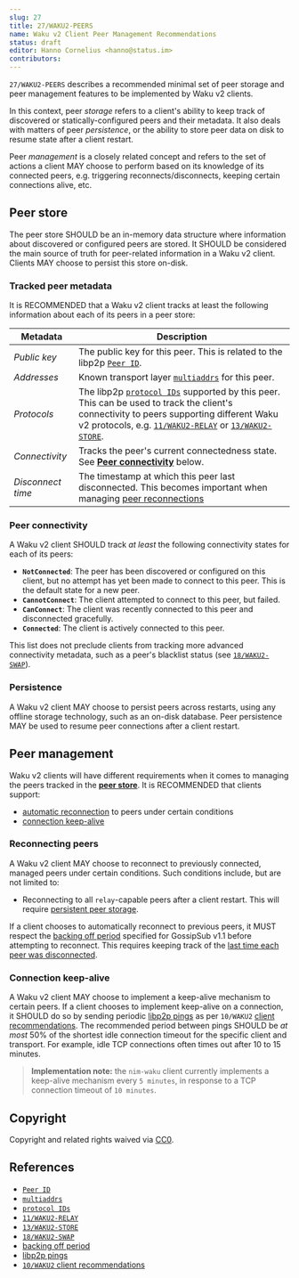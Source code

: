 ```yaml
---
slug: 27
title: 27/WAKU2-PEERS
name: Waku v2 Client Peer Management Recommendations
status: draft
editor: Hanno Cornelius <hanno@status.im>
contributors:
---
```


`27/WAKU2-PEERS` describes a recommended minimal set of peer storage and
peer management features to be implemented by Waku v2 clients.

In this context, peer _storage_ refers to a client's ability to keep track of discovered
or statically-configured peers and their metadata.
It also deals with matters of peer _persistence_,
or the ability to store peer data on disk to resume state after a client restart.

Peer _management_ is a closely related concept and
refers to the set of actions a client MAY choose to perform
based on its knowledge of its connected peers,
e.g. triggering reconnects/disconnects, keeping certain connections alive, etc.

## Peer store

The peer store SHOULD be an in-memory data structure
where information about discovered or configured peers are stored.
It SHOULD be considered the main source of truth
for peer-related information in a Waku v2 client.
Clients MAY choose to persist this store on-disk.

### Tracked peer metadata

It is RECOMMENDED that a Waku v2 client tracks at least the following information
about each of its peers in a peer store:

| Metadata | Description  |
| --- | --- |
| _Public key_  | The public key for this peer. This is related to the libp2p [`Peer ID`](https://docs.libp2p.io/concepts/peer-id/). |
| _Addresses_ | Known transport layer [`multiaddrs`](https://docs.libp2p.io/concepts/addressing/) for this peer. |
| _Protocols_ | The libp2p [`protocol IDs`](https://docs.libp2p.io/concepts/protocols/#protocol-ids) supported by this peer. This can be used to track the client's connectivity to peers supporting different Waku v2 protocols, e.g. [`11/WAKU2-RELAY`](../../standards/core/11/relay.md) or [`13/WAKU2-STORE`](../../standards/core/13/store.md). |
| _Connectivity_ | Tracks the peer's current connectedness state. See [**Peer connectivity**](#peer-connectivity) below. |
| _Disconnect time_ | The timestamp at which this peer last disconnected. This becomes important when managing [peer reconnections](#reconnecting-peers) |

### Peer connectivity

A Waku v2 client SHOULD track _at least_ the following connectivity states
for each of its peers:

- **`NotConnected`**: The peer has been discovered or configured on this client,
 but no attempt has yet been made to connect to this peer.
 This is the default state for a new peer.
- **`CannotConnect`**: The client attempted to connect to this peer, but failed.
- **`CanConnect`**: The client was recently connected to this peer and
disconnected gracefully.
- **`Connected`**: The client is actively connected to this peer.

This list does not preclude clients from tracking more advanced connectivity metadata,
such as a peer's blacklist status (see [`18/WAKU2-SWAP`](../../standards/application/18/swap.md)).

### Persistence

A Waku v2 client MAY choose to persist peers across restarts,
using any offline storage technology, such as an on-disk database.
Peer persistence MAY be used to resume peer connections after a client restart.

## Peer management

Waku v2 clients will have different requirements
when it comes to managing the peers tracked in the [**peer store**](#peer-store).
It is RECOMMENDED that clients support:

- [automatic reconnection](#reconnecting-peers) to peers under certain conditions
- [connection keep-alive](#connection-keep-alive)

### Reconnecting peers

A Waku v2 client MAY choose to reconnect to previously connected,
managed peers under certain conditions.
Such conditions include, but are not limited to:

- Reconnecting to all `relay`-capable peers after a client restart.
This will require [persistent peer storage](#persistence).

If a client chooses to automatically reconnect to previous peers,
it MUST respect the
[backing off period](https://github.com/libp2p/specs/blob/master/pubsub/gossipsub/gossipsub-v1.1.md#prune-backoff-and-peer-exchange)
specified for GossipSub v1.1 before attempting to reconnect.
This requires keeping track of the [last time each peer was disconnected](#tracked-peer-metadata).

### Connection keep-alive

A Waku v2 client MAY choose to implement a keep-alive mechanism to certain peers.
If a client chooses to implement keep-alive on a connection,
it SHOULD do so by sending periodic [libp2p pings](https://docs.libp2p.io/concepts/protocols/#ping)
as per `10/WAKU2` [client recommendations](../../standards/core/10/waku2.md/#recommendations-for-clients).
The recommended period between pings SHOULD be _at most_ 50%
of the shortest idle connection timeout for the specific client and transport.
For example, idle TCP connections often times out after 10 to 15 minutes.

> **Implementation note:**
the `nim-waku` client currently implements a keep-alive mechanism every `5 minutes`,
in response to a TCP connection timeout of `10 minutes`.

## Copyright

Copyright and related rights waived via
[CC0](https://creativecommons.org/publicdomain/zero/1.0/).

## References

- [`Peer ID`](https://docs.libp2p.io/concepts/peer-id/)
- [`multiaddrs`](https://docs.libp2p.io/concepts/addressing/)
- [`protocol IDs`](https://docs.libp2p.io/concepts/protocols/#protocol-ids)
- [`11/WAKU2-RELAY`](../../standards/core/11/relay.md)
- [`13/WAKU2-STORE`](../../standards/core/13/store.md)
- [`18/WAKU2-SWAP`](../../standards/application/18/swap.md)
- [backing off period](https://github.com/libp2p/specs/blob/master/pubsub/gossipsub/gossipsub-v1.1.md#prune-backoff-and-peer-exchange)
- [libp2p pings](https://docs.libp2p.io/concepts/protocols/#ping)
- [`10/WAKU2` client recommendations](../../standards/core/10/waku2.md/#recommendations-for-clients)
